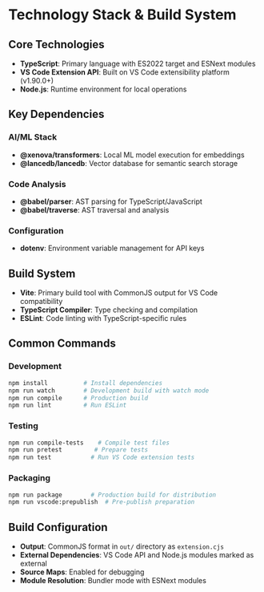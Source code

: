 # Technology Stack & Build System

## Core Technologies

- **TypeScript**: Primary language with ES2022 target and ESNext modules
- **VS Code Extension API**: Built on VS Code extensibility platform (v1.90.0+)
- **Node.js**: Runtime environment for local operations

## Key Dependencies

### AI/ML Stack
- **@xenova/transformers**: Local ML model execution for embeddings
- **@lancedb/lancedb**: Vector database for semantic search storage

### Code Analysis
- **@babel/parser**: AST parsing for TypeScript/JavaScript
- **@babel/traverse**: AST traversal and analysis

### Configuration
- **dotenv**: Environment variable management for API keys

## Build System

- **Vite**: Primary build tool with CommonJS output for VS Code compatibility
- **TypeScript Compiler**: Type checking and compilation
- **ESLint**: Code linting with TypeScript-specific rules

## Common Commands

### Development
```bash
npm install          # Install dependencies
npm run watch        # Development build with watch mode
npm run compile      # Production build
npm run lint         # Run ESLint
```

### Testing
```bash
npm run compile-tests    # Compile test files
npm run pretest         # Prepare tests
npm run test           # Run VS Code extension tests
```

### Packaging
```bash
npm run package        # Production build for distribution
npm run vscode:prepublish  # Pre-publish preparation
```

## Build Configuration

- **Output**: CommonJS format in `out/` directory as `extension.cjs`
- **External Dependencies**: VS Code API and Node.js modules marked as external
- **Source Maps**: Enabled for debugging
- **Module Resolution**: Bundler mode with ESNext modules